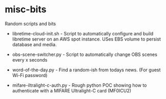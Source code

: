 # misc-bits
Random scripts and bits

- libretime-cloud-init.sh - Script to automatically configure and build libretime server on an AWS spot instance. USes EBS volume to persist database and media.

- obs-scene-switcher.py - Script to automatically change OBS scenes every x seconds

- word-of-the-day.py - Find a random-ish from todays news. (For guest Wi-Fi password)

- mifare-iltralight-c-auth.py - Rough python POC showing how to authenticate with a MIFARE Ultralight-C card (MF0ICU2)

